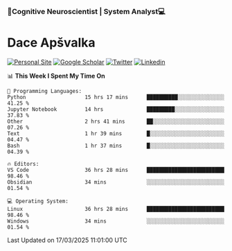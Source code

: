 ### 🧠Cognitive Neuroscientist | System Analyst💻
# Dace Apšvalka

[![Personal Site](https://img.shields.io/badge/website-teal?style=for-the-badge&logo=About.me&logoColor=white)](https://dcdace.net/)
[![Google Scholar](https://img.shields.io/badge/Scholar-yellow?style=for-the-badge&logo=googlescholar&logoColor=ffffff)](https://scholar.google.com/citations?hl=en&user=W8q0HBkAAAAJ&view_op=list_works&sortby=pubdate)
[![Twitter](https://img.shields.io/badge/Twitter-1DA1F2?logo=twitter&logoColor=white&style=for-the-badge)](https://twitter.com/dcdace)
[![Linkedin](https://img.shields.io/badge/linkedin-0077B5?logo=linkedin&logoColor=white&style=for-the-badge)](https://www.linkedin.com/in/dace-apsvalka/)

<!--
[![Dace's wakatime stats](https://github-readme-stats.vercel.app/api/wakatime?username=dcdace&theme=react&layout=compact&custom_title=Coding+past+7+days&v=2)](https://github.com/dcdace/dcdace)


[![github](https://img.shields.io/github/followers/dcdace?logo=github&style=plastic)](https://github.com/dcdace?tab=followers "GitHub followers")
[![wakatime](https://wakatime.com/badge/user/6e7556d3-b1db-4eef-a7e8-9bad735fc27e.svg?style=plastic?v=2)](https://wakatime.com/@6e7556d3-b1db-4eef-a7e8-9bad735fc27e "Total time coded since Feb 28 2022")

[![twitter](https://img.shields.io/twitter/follow/dcdace?label=followers&logo=twitter&color=%23007ec6&style=plastic)](https://twitter.com/dcdace "Twitter followers")

[![Dace's languages](https://github-readme-stats-one-nu-13.vercel.app/api/top-langs/?username=dcdace&langs_count=10&theme=nord&layout=compact)](https://github.com/anuraghazra/github-readme-stats) 
[![Dace's GitHub stats](https://github-readme-stats-one-nu-13.vercel.app/api?username=dcdace&theme=dracula&hide=prs,issues&count_private=true&show_icons=true&hide_rank=true&include_all_commits=true&hide_title=false&custom_title=GitHub+Stats)](https://github.com/anuraghazra/github-readme-stats)
-->

<!--START_SECTION:waka-->
📊 **This Week I Spent My Time On** 

```text
💬 Programming Languages: 
Python                   15 hrs 17 mins      ██████████░░░░░░░░░░░░░░░   41.25 % 
Jupyter Notebook         14 hrs              █████████░░░░░░░░░░░░░░░░   37.83 % 
Other                    2 hrs 41 mins       ██░░░░░░░░░░░░░░░░░░░░░░░   07.26 % 
Text                     1 hr 39 mins        █░░░░░░░░░░░░░░░░░░░░░░░░   04.47 % 
Bash                     1 hr 37 mins        █░░░░░░░░░░░░░░░░░░░░░░░░   04.39 % 

🔥 Editors: 
VS Code                  36 hrs 28 mins      █████████████████████████   98.46 % 
Obsidian                 34 mins             ░░░░░░░░░░░░░░░░░░░░░░░░░   01.54 % 

💻 Operating System: 
Linux                    36 hrs 28 mins      █████████████████████████   98.46 % 
Windows                  34 mins             ░░░░░░░░░░░░░░░░░░░░░░░░░   01.54 % 
```


 Last Updated on 17/03/2025 11:01:00 UTC
<!--END_SECTION:waka-->

